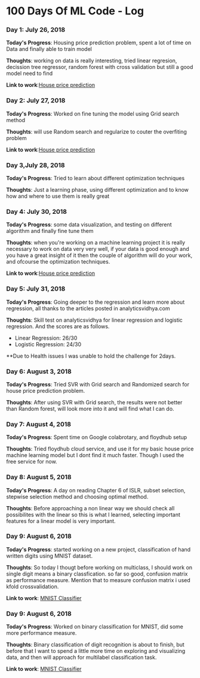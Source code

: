 # 100 Days Of ML Code - Log

### Day 1: July 26, 2018

**Today's Progress**: Housing price prediction problem, spent a lot of time on Data and finally able to train model

**Thoughts**: working on data is really interesting, tried linear regresion, decission tree regressor, random forest with cross validation but still a good model need to find

**Link to work**:[House price prediction](https://github.com/alokpadhi/House-Price-Prediction)

### Day 2: July 27, 2018

**Today's Progress**: Worked on fine tuning the model using Grid search method

**Thoughts**: will use Random search and regularize to couter the overfiting problem

**Link to work**:[House price prediction](https://github.com/alokpadhi/House-Price-Prediction)

### Day 3,July 28, 2018

**Today's Progress**: Tried to learn about different optimization techniques

**Thoughts**: Just a learning phase, using different optimization and to know how and where to use them is really great

### Day 4: July 30, 2018

**Today's Progress**: some data visualization, and testing on different algorithm and finally fine tune them

**Thoughts**: when you're working on a machine learning project it is really necessary to work on data very very well, if your data is good enough and you have a great insight of it then the couple of algorithm will do your work, and ofcourse the optimization techniques.

**Link to work**:[House price prediction](https://github.com/alokpadhi/House-Price-Prediction)

### Day 5: July 31, 2018

**Today's Progress**: Going deeper to the regression and learn more about regression, all thanks to the articles posted in analyticsvidhya.com 

**Thoughts**: Skill test on analyticsvidhya for linear regression and logistic regression. And the scores are as follows.
* Linear Regression: 26/30
* Logistic Regression: 24/30

**Due to Health issues I was unable to hold the challenge for 2days.

### Day 6: August 3, 2018

**Today's Progress**: Tried SVR with Grid search and Randomized search for house price prediction problem.

**Thoughts**: After using SVR with Grid search, the results were not better than Random forest, will look more into it and will find what I can do.

### Day 7: August 4, 2018

**Today's Progress**: Spent time on Google colabrotary, and floydhub setup

**Thoughts**: Tried floydhub cloud service, and use it for my basic house price machine learning model but I dont find it much faster. Though I used the free service for now.

### Day 8: August 5, 2018

**Today's Progress**: A day on reading Chapter 6 of ISLR, subset selection, stepwise selection method and choosing optimal method.

**Thoughts**: Before approaching a non linear way we should check all possibilites with the linear so this is what I learned, selecting important features for a linear model is very important.

### Day 9: August 6, 2018

**Today's Progress**: started working on a new project, classification of hand written digits using MNIST dataset.

**Thoughts**: So today I thougt before working on multiclass, I should work on single digit means a binary classfication. so far so good, confusion matrix as performance measure. Mention that to measure confusion matrix i used kfold crossvalidation.

**Link to work**: [MNIST Classifier](https://github.com/alokpadhi/MNIST-Digit-Classfier.git)

### Day 9: August 6, 2018

**Today's Progress**: Worked on binary classification for MNIST, did some more performance measure. 

**Thoughts**: Binary classification of digit recognition is about to finish, but before that I want to spend a little more time on exploring and visualizing data, and then will approach for multilabel classification task.

**Link to work**: [MNIST Classifier](https://github.com/alokpadhi/MNIST-Digit-Classfier.git)
